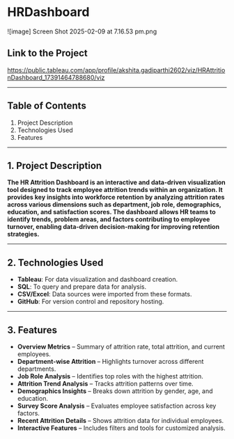 # HRDashboard
![image] Screen Shot 2025-02-09 at 7.16.53 pm.png




## **Link to the Project**
https://public.tableau.com/app/profile/akshita.gadiparthi2602/viz/HRAttritionDashboard_17391464788680/viz

---

## **Table of Contents**
1. Project Description
2. Technologies Used
3. Features 

---

## **1. Project Description**

**The **HR Attrition Dashboard** is an interactive and data-driven visualization tool designed to track employee attrition trends within an organization. It provides key insights into workforce retention by analyzing attrition rates across various dimensions such as department, job role, demographics, education, and satisfaction scores. The dashboard allows HR teams to identify trends, problem areas, and factors contributing to employee turnover, enabling data-driven decision-making for improving retention strategies.**

---

## **2. Technologies Used**
- **Tableau**: For data visualization and dashboard creation.
- **SQL**: To query and prepare data for analysis.
- **CSV/Excel**: Data sources were imported from these formats.
- **GitHub**: For version control and repository hosting.

---

## **3. Features**
- **Overview Metrics** – Summary of attrition rate, total attrition, and current employees.
- **Department-wise Attrition** – Highlights turnover across different departments.
- **Job Role Analysis** – Identifies top roles with the highest attrition.
- **Attrition Trend Analysis** – Tracks attrition patterns over time.
- **Demographics Insights** – Breaks down attrition by gender, age, and education.
- **Survey Score Analysis** – Evaluates employee satisfaction across key factors.
- **Recent Attrition Details** – Shows attrition data for individual employees.
- **Interactive Features** – Includes filters and tools for customized analysis.

